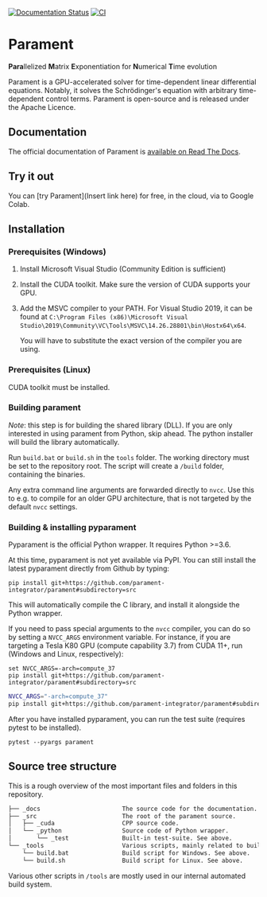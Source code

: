
[![Documentation Status](https://readthedocs.org/projects/parament/badge/?version=latest)](https://parament.readthedocs.io/en/latest/?badge=latest)
[![CI](https://github.com/parament-integrator/parament/actions/workflows/main.yml/badge.svg)](https://github.com/parament-integrator/parament/actions/workflows/main.yml)

# Parament
**Para**llelized **M**atrix **E**xponentiation for **N**umerical **T**ime evolution

Parament is a GPU-accelerated solver for time-dependent linear differential equations.
Notably, it solves the Schrödinger's equation with arbitrary time-dependent control terms.
Parament is open-source and is released under the Apache Licence.

## Documentation

The official documentation of Parament is [available on Read The Docs](https://parament.readthedocs.io/en/latest/).

## Try it out

You can [try Parament](Insert link here) for free, in the cloud, via to Google Colab.

## Installation

### Prerequisites (Windows)
1. Install Microsoft Visual Studio (Community Edition is sufficient)
2. Install the CUDA toolkit. Make sure the version of CUDA supports your GPU.
3. Add the MSVC compiler to your PATH. For Visual Studio 2019, it can be found at `C:\Program Files (x86)\Microsoft Visual Studio\2019\Community\VC\Tools\MSVC\14.26.28801\bin\Hostx64\x64`.

   You will have to substitute the exact version of the compiler you are using.
   
### Prerequisites (Linux)
CUDA toolkit must be installed.

### Building parament

*Note*: this step is for building the shared library (DLL). If you are only interested in using parament from Python,
skip ahead. The python installer will build the library automatically.

Run `build.bat` or `build.sh` in the `tools` folder.
The working directory must be set to the repository root.
The script will create a `/build` folder, containing the binaries.

Any extra command line arguments are forwarded
 directly to `nvcc`. Use this to e.g. to compile for an older
GPU architecture, that is not targeted by the default `nvcc` settings.   


### Building & installing pyparament

Pyparament is the official Python wrapper. It requires Python >=3.6.

At this time, pyparament is not yet available via PyPI. You can still install
the latest pyparament directly from Github by typing:
```
pip install git+https://github.com/parament-integrator/parament#subdirectory=src
```
This will automatically compile the C library, and install it alongside the Python wrapper.

If you need to pass special arguments to the `nvcc` compiler, you can do so by setting a `NVCC_ARGS` environment variable.
For instance, if you are targeting a Tesla K80 GPU (compute capability 3.7) from CUDA 11+, run (Windows and Linux, respectively):

```batch
set NVCC_ARGS=-arch=compute_37
pip install git+https://github.com/parament-integrator/parament#subdirectory=src
```

```bash
NVCC_ARGS="-arch=compute_37"
pip install git+https://github.com/parament-integrator/parament#subdirectory=src
```

After you have installed pyparament, you can run the test suite (requires pytest to be installed).

```
pytest --pyargs parament
```

## Source tree structure

This is a rough overview of the most important files and folders in this repository.
```bash
├── _docs                       The source code for the documentation.
├── _src                        The root of the parament source.
│   ├── _cuda                   CPP source code.
│   └── _python                 Source code of Python wrapper.
│       └── _test               Built-in test-suite. See above.
└── _tools                      Various scripts, mainly related to building.
    └── build.bat               Build script for Windows. See above.
    └── build.sh                Build script for Linux. See above.
```

Various other scripts in `/tools` are mostly used in our internal automated build system.
